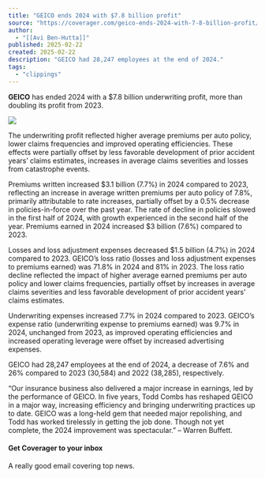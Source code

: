 ```yaml
---
title: "GEICO ends 2024 with $7.8 billion profit"
source: "https://coverager.com/geico-ends-2024-with-7-8-billion-profit/"
author:
  - "[[Avi Ben-Hutta]]"
published: 2025-02-22
created: 2025-02-22
description: "GEICO had 28,247 employees at the end of 2024."
tags:
  - "clippings"
---
```

**GEICO** has ended 2024 with a $7.8 billion underwriting profit, more than doubling its profit from 2023.

![](https://coverager.com/wp-content/uploads/2025/02/Screenshot-2025-02-22-at-9.18.51%E2%80%AFAM.png)

The underwriting profit reflected higher average premiums per auto policy, lower claims frequencies and improved operating efficiencies. These effects were partially offset by less favorable development of prior accident years’ claims estimates, increases in average claims severities and losses from catastrophe events.

Premiums written increased $3.1 billion (7.7%) in 2024 compared to 2023, reflecting an increase in average written premiums per auto policy of 7.8%, primarily attributable to rate increases, partially offset by a 0.5% decrease in policies-in-force over the past year. The rate of decline in policies slowed in the first half of 2024, with growth experienced in the second half of the year. Premiums earned in 2024 increased $3 billion (7.6%) compared to 2023.

Losses and loss adjustment expenses decreased $1.5 billion (4.7%) in 2024 compared to 2023. GEICO’s loss ratio (losses and loss adjustment expenses to premiums earned) was 71.8% in 2024 and 81% in 2023. The loss ratio decline reflected the impact of higher average earned premiums per auto policy and lower claims frequencies, partially offset by increases in average claims severities and less favorable development of prior accident years’ claims estimates.

Underwriting expenses increased 7.7% in 2024 compared to 2023. GEICO’s expense ratio (underwriting expense to premiums earned) was 9.7% in 2024, unchanged from 2023, as improved operating efficiencies and increased operating leverage were offset by increased advertising expenses.

GEICO had 28,247 employees at the end of 2024, a decrease of 7.6% and 26% compared to 2023 (30,584) and 2022 (38,285), respectively.

“Our insurance business also delivered a major increase in earnings, led by the performance of GEICO. In five years, Todd Combs has reshaped GEICO in a major way, increasing efficiency and bringing underwriting practices up to date. GEICO was a long-held gem that needed major repolishing, and Todd has worked tirelessly in getting the job done. Though not yet complete, the 2024 improvement was spectacular.” – Warren Buffett.

#### **Get Coverager to your inbox**

A really good email covering top news.